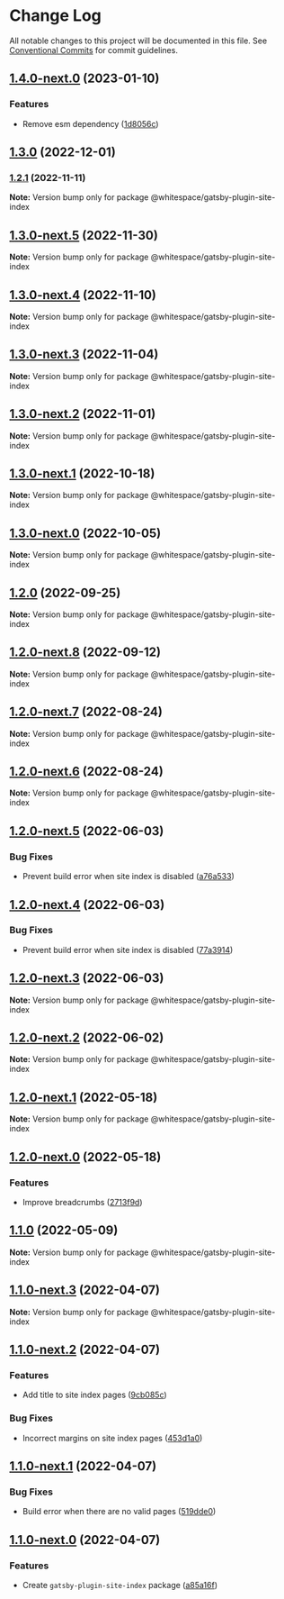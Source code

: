 # Change Log

All notable changes to this project will be documented in this file.
See [Conventional Commits](https://conventionalcommits.org) for commit guidelines.

## [1.4.0-next.0](https://github.com/whitespace-se/gatsby-packages/compare/v1.3.0...v1.4.0-next.0) (2023-01-10)


### Features

* Remove esm dependency ([1d8056c](https://github.com/whitespace-se/gatsby-packages/commit/1d8056cb4b4c9a23c98590007d418c5776107e49))



## [1.3.0](https://github.com/whitespace-se/gatsby-packages/compare/v1.3.0-next.5...v1.3.0) (2022-12-01)

### [1.2.1](https://github.com/whitespace-se/gatsby-packages/compare/v1.3.0-next.4...v1.2.1) (2022-11-11)

**Note:** Version bump only for package @whitespace/gatsby-plugin-site-index





## [1.3.0-next.5](https://github.com/whitespace-se/gatsby-packages/compare/v1.3.0-next.4...v1.3.0-next.5) (2022-11-30)

**Note:** Version bump only for package @whitespace/gatsby-plugin-site-index





## [1.3.0-next.4](https://github.com/whitespace-se/gatsby-packages/compare/v1.3.0-next.3...v1.3.0-next.4) (2022-11-10)

**Note:** Version bump only for package @whitespace/gatsby-plugin-site-index





## [1.3.0-next.3](https://github.com/whitespace-se/gatsby-packages/compare/v1.3.0-next.2...v1.3.0-next.3) (2022-11-04)

**Note:** Version bump only for package @whitespace/gatsby-plugin-site-index





## [1.3.0-next.2](https://github.com/whitespace-se/gatsby-packages/compare/v1.3.0-next.1...v1.3.0-next.2) (2022-11-01)

**Note:** Version bump only for package @whitespace/gatsby-plugin-site-index





## [1.3.0-next.1](https://github.com/whitespace-se/gatsby-packages/compare/v1.3.0-next.0...v1.3.0-next.1) (2022-10-18)

**Note:** Version bump only for package @whitespace/gatsby-plugin-site-index





## [1.3.0-next.0](https://github.com/whitespace-se/gatsby-packages/compare/v1.2.0...v1.3.0-next.0) (2022-10-05)

**Note:** Version bump only for package @whitespace/gatsby-plugin-site-index





## [1.2.0](https://github.com/whitespace-se/gatsby-packages/compare/v1.2.0-next.8...v1.2.0) (2022-09-25)

**Note:** Version bump only for package @whitespace/gatsby-plugin-site-index





## [1.2.0-next.8](https://github.com/whitespace-se/gatsby-packages/compare/v1.2.0-next.7...v1.2.0-next.8) (2022-09-12)

**Note:** Version bump only for package @whitespace/gatsby-plugin-site-index





## [1.2.0-next.7](https://github.com/whitespace-se/gatsby-packages/compare/v1.2.0-next.6...v1.2.0-next.7) (2022-08-24)

**Note:** Version bump only for package @whitespace/gatsby-plugin-site-index





## [1.2.0-next.6](https://github.com/whitespace-se/gatsby-packages/compare/v1.2.0-next.5...v1.2.0-next.6) (2022-08-24)

**Note:** Version bump only for package @whitespace/gatsby-plugin-site-index





## [1.2.0-next.5](https://github.com/whitespace-se/gatsby-packages/compare/v1.2.0-next.4...v1.2.0-next.5) (2022-06-03)


### Bug Fixes

* Prevent build error when site index is disabled ([a76a533](https://github.com/whitespace-se/gatsby-packages/commit/a76a533dfc24f8a6a1f1691964175eb12ecc8c2c))



## [1.2.0-next.4](https://github.com/whitespace-se/gatsby-packages/compare/v1.2.0-next.3...v1.2.0-next.4) (2022-06-03)


### Bug Fixes

* Prevent build error when site index is disabled ([77a3914](https://github.com/whitespace-se/gatsby-packages/commit/77a391435e778b967994e114eaa3a1407c6bb64a))



## [1.2.0-next.3](https://github.com/whitespace-se/gatsby-packages/compare/v1.2.0-next.2...v1.2.0-next.3) (2022-06-03)

**Note:** Version bump only for package @whitespace/gatsby-plugin-site-index





## [1.2.0-next.2](https://github.com/whitespace-se/gatsby-packages/compare/v1.2.0-next.1...v1.2.0-next.2) (2022-06-02)

**Note:** Version bump only for package @whitespace/gatsby-plugin-site-index





## [1.2.0-next.1](https://github.com/whitespace-se/gatsby-packages/compare/v1.2.0-next.0...v1.2.0-next.1) (2022-05-18)

**Note:** Version bump only for package @whitespace/gatsby-plugin-site-index





## [1.2.0-next.0](https://github.com/whitespace-se/gatsby-packages/compare/v1.1.0...v1.2.0-next.0) (2022-05-18)


### Features

* Improve breadcrumbs ([2713f9d](https://github.com/whitespace-se/gatsby-packages/commit/2713f9dd03789e997b998598ee2259a6457674b1))



## [1.1.0](https://github.com/whitespace-se/gatsby-packages/compare/v1.1.0-next.3...v1.1.0) (2022-05-09)

**Note:** Version bump only for package @whitespace/gatsby-plugin-site-index





## [1.1.0-next.3](https://github.com/whitespace-se/gatsby-packages/compare/v1.1.0-next.2...v1.1.0-next.3) (2022-04-07)

**Note:** Version bump only for package @whitespace/gatsby-plugin-site-index





## [1.1.0-next.2](https://github.com/whitespace-se/gatsby-packages/compare/v1.1.0-next.1...v1.1.0-next.2) (2022-04-07)


### Features

* Add title to site index pages ([9cb085c](https://github.com/whitespace-se/gatsby-packages/commit/9cb085cff432414b1e0c652abc0862ad8ce7eae9))


### Bug Fixes

* Incorrect margins on site index pages ([453d1a0](https://github.com/whitespace-se/gatsby-packages/commit/453d1a02ba9ddb020a4079b0909e797ab5d88e1c))



## [1.1.0-next.1](https://github.com/whitespace-se/gatsby-packages/compare/v1.1.0-next.0...v1.1.0-next.1) (2022-04-07)


### Bug Fixes

* Build error when there are no valid pages ([519dde0](https://github.com/whitespace-se/gatsby-packages/commit/519dde0c58c217dc1be4d6046eafdf8f458e287a))



## [1.1.0-next.0](https://github.com/whitespace-se/gatsby-packages/compare/v1.0.2...v1.1.0-next.0) (2022-04-07)


### Features

* Create `gatsby-plugin-site-index` package ([a85a16f](https://github.com/whitespace-se/gatsby-packages/commit/a85a16fa43496bfe3ae5e3bdf8ac2eec11582249))
